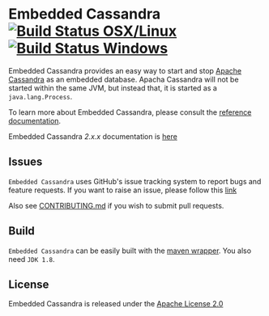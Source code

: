 # Embedded Cassandra [![Build Status OSX/Linux](https://img.shields.io/travis/nosan/embedded-cassandra/master.svg?logo=travis&logoColor=white&style=flat)](https://travis-ci.org/nosan/embedded-cassandra) [![Build Status Windows](https://img.shields.io/appveyor/ci/nosan/embedded-cassandra/master.svg?logo=appveyor&logoColor=white&style=flat)](https://ci.appveyor.com/project/nosan/embedded-cassandra)
Embedded Cassandra provides an easy way to start and stop [Apache Cassandra](https://cassandra.apache.org/) as an embedded database. Apacha Cassandra will not be started within the same JVM, but instead that, it is started as a `java.lang.Process`. 

To learn more about Embedded Cassandra, please consult the [reference documentation](https://nosan.github.io/embedded-cassandra/).

Embedded Cassandra _2.x.x_ documentation is [here](https://github.com/nosan/embedded-cassandra/wiki)

## Issues

`Embedded Cassandra` uses GitHub's issue tracking system to report bugs and feature
requests. If you want to raise an issue, please follow this [link](https://github.com/nosan/embedded-cassandra/issues)

Also see [CONTRIBUTING.md](CONTRIBUTING.md) if you wish to submit pull requests.

## Build

`Embedded Cassandra` can be easily built with the [maven wrapper](https://github.com/takari/maven-wrapper). You also need `JDK 1.8`.

## License

Embedded Cassandra is released under the [Apache License 2.0](https://www.apache.org/licenses/LICENSE-2.0)
